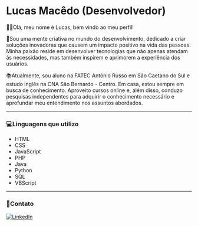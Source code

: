 <h1>Lucas Macêdo (Desenvolvedor)</h1>

🙋‍♂️Olá, meu nome é Lucas, bem vindo ao meu perfil!

🚀Sou uma mente criativa no mundo do desenvolvimento, dedicado a criar soluções inovadoras que causem um impacto positivo na vida das pessoas. Minha paixão reside em desenvolver tecnologias que não apenas atendam às necessidades, mas também inspirem e aprimorem a experiência dos usuários.

📚Atualmente, sou aluno na FATEC Antônio Russo em São Caetano do Sul e estudo inglês na CNA São Bernardo - Centro. Em casa, estou sempre em busca de conhecimento. Aproveito cursos online e, além disso, conduzo pesquisas independentes para adquirir o conhecimento necessário e aprofundar meu entendimento nos assuntos abordados.

<hr></hr>

<h3>💻Linguagens que utilizo</h3>

<ul>
  <li>HTML</li>
  <li>CSS</li>
  <li>JavaScript</li>
  <li>PHP</li>
  <li>Java</li>
  <li>Python</li>
  <li>SQL</li>
  <li>VBScript</li>
</ul>

<hr></hr>

<h3>📱Contato</h3>

[![LinkedIn](https://img.shields.io/badge/LinkedIn-Connect-blue?style=flat-square&logo=linkedin)](https://www.linkedin.com/in/lucas-macedo-da-silva-5797331b7/)

